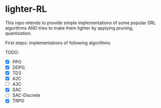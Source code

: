 # lighter-RL

This repo intends to provide simple implementations of some popular DRL algorithms AND tries to make them lighter by applying pruning, quantization.

First steps: implementations of following algorithms

TODO:
- [x] PPO
- [x] DDPG
- [x] TD3
- [x] A2C
- [ ] A3C
- [x] SAC
- [ ] SAC-Discrete
- [x] TRPO
